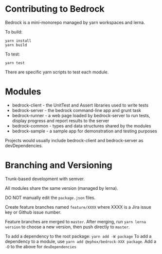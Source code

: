 # Contributing to Bedrock

Bedrock is a mini-monorepo managed by yarn workspaces and lerna. 

To build:
  
    yarn install
    yarn build

To test:

    yarn test
    
There are specific yarn scripts to test each module.

# Modules

- bedrock-client - the UnitTest and Assert libraries used to write tests
- bedrock-server - the bedrock command-line app and grunt task
- bedrock-runner - a web page loaded by bedrock-server to run tests, display progress and report results to the server
- bedrock-common - types and data structures shared by the modules
- bedrock-sample - a sample app for demonstration and testing purposes

Projects would usually include bedrock-client and bedrock-server as devDependencies.

# Branching and Versioning

Trunk-based development with semver.

All modules share the same version (managed by lerna).

DO NOT manually edit the `package.json` files. 

Create feature branches named `feature/XXXX` where XXXX is a Jira issue key or Github issue number.

Feature branches are merged to `master`. 
After merging, run `yarn lerna version` to choose a new version, then push directly to `master`.

To add a dependency to the root package: `yarn add -W package`
To add a dependency to a module, use `yarn add @ephox/bedrock-XXX package`.
Add a `-D` to the above for `devDependencies`

